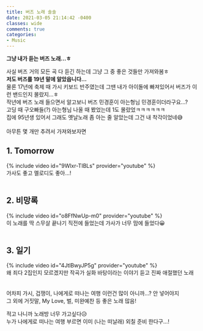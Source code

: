 ```yaml
---
title: 버즈 노래 솔솔 
date: 2021-03-05 21:14:42 -0400
classes: wide
comments: true
categories:
- Music
---
```

**그냥 내가 듣는 버즈 노래...ㅎ**    

사실 버즈 거의 모든 곡 다 듣긴 하는데 그냥 그 중 좋은 것들만 가져와봄ㅎ    
**저도 버즈를 19년 말에 알았읍니다...**     
물론 17년에 축제 때 가시 키보드 반주였는데 그땐 내가 아이돌에 빠져있어서 버즈가 이런 밴드인지 몰랐지...ㅎ    
작년에 버즈 노래 들으면서 알고보니 버즈 민경훈이 아는형님 민경훈이더라구요...?     
고딩 때 구오빠들(?) 아는형님 나올 때 봤었는데 1도 몰랐었ㅋㅋㅋㅋㅋㅋ    
집에 95년생 있어서 그래도 옛날노래 좀 아는 줄 알았는데 그건 내 착각이었네😅    
<br>
아무튼 몇 개만 추려서 가져와보자면    
## 1. Tomorrow    
{% include video id="9Wlxr-TIBLs" provider="youtube" %}    
가사도 좋고 멜로디도 좋아...!    
<br>
## 2. 비망록   
{% include video id="o8FfNwUp-m0" provider="youtube" %}    
이 노래를 딱 스무살 끝나기 직전에 들었는데 가사가 너무 맘에 들었다😀    
<br>
## 3. 일기
{% include video id="4JtlBwyJP5g" provider="youtube" %}    
왜 죄다 2집인지 모르겠지만 작곡가 실화 바탕이라는 이야기 듣고 진짜 애절했던 노래    
<br><br>
어차피 가시, 겁쟁이, 나에게로 떠나는 여행 이런건 많이 아니까...? 안 넣어야지    
그 외에 거짓말, My Love, 벌, 미완예찬 등 좋은 노래 많음!    

적고 나니까 노래방 너무 가고싶다😥    
누가 나에게로 떠나는 여행 부르면 이미 (나는 떠날래) 외칠 준비 한다구...!
